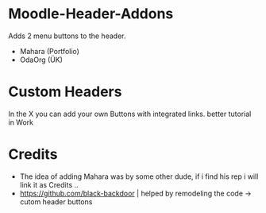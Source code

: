 # Moodle-Header-Addons
Adds 2 menu buttons to the header.
- Mahara (Portfolio)
- OdaOrg (ÜK)

# Custom Headers

In the X you can add your own Buttons with integrated links.
better tutorial in Work

# Credits
- The idea of adding Mahara was by some other dude, if i find his rep i will link it as Credits ..
- https://github.com/black-backdoor | helped by remodeling the code -> cutom header buttons
